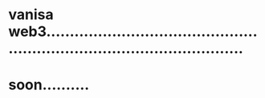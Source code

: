 # vanisa web3...............................................................................................
# soon..........
